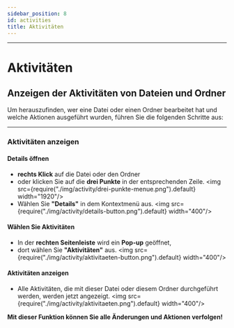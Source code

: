 ```yaml
---
sidebar_position: 8
id: activities
title: Aktivitäten
---
```


---

# Aktivitäten

## Anzeigen der Aktivitäten von Dateien und Ordner

Um herauszufinden, wer eine Datei oder einen Ordner bearbeitet hat und welche Aktionen ausgeführt wurden, führen Sie die folgenden Schritte aus:

---

### Aktivitäten anzeigen

#### Details öffnen

- **rechts Klick** auf die Datei oder den Ordner
- oder klicken Sie auf die **drei Punkte** in der entsprechenden Zeile.
  <img src={require("./img/activity/drei-punkte-menue.png").default} width="1920"/>
- Wählen Sie **"Details"** in dem Kontextmenü aus.
  <img src={require("./img/activity/details-button.png").default} width="400"/>

#### Wählen Sie Aktivitäten

- In der **rechten Seitenleiste** wird ein **Pop-up** geöffnet,
- dort wählen Sie **"Aktivitäten"** aus.
  <img src={require("./img/activity/aktivitaeten-button.png").default} width="400"/>

#### Aktivitäten anzeigen

- Alle Aktivitäten, die mit dieser Datei oder diesem Ordner durchgeführt werden, werden jetzt angezeigt.
  <img src={require("./img/activity/aktivitaeten.png").default} width="400"/>

**Mit dieser Funktion können Sie alle Änderungen und Aktionen verfolgen!**
